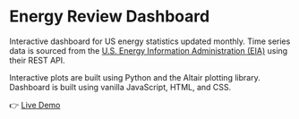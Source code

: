 # Energy Review Dashboard

Interactive dashboard for US energy statistics updated monthly. Time series data is sourced from the [U.S. Energy Information Administration (EIA)](https://www.eia.gov/totalenergy/data/monthly/) using their REST API.

Interactive plots are built using Python and the Altair plotting library. Dashboard is built using vanilla JavaScript, HTML, and CSS.

👉 [Live Demo](https://data-sandbox.github.io/energy-dashboard/)
